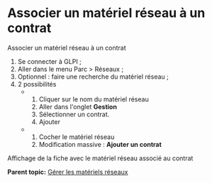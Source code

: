 Associer un matériel réseau à un contrat
========================================

Associer un matériel réseau à un contrat

1.  Se connecter à GLPI ;
2.  Aller dans le menu Parc \> Réseaux ;
3.  Optionnel : faire une recherche du matériel réseau ;
4.  2 possibilités
    -   1.  Cliquer sur le nom du matériel réseau
        2.  Aller dans l'onglet **Gestion**
        3.  Sélectionner un contrat.
        4.  Ajouter

    -   1.  Cocher le matériel réseau
        2.  Modification massive : **Ajouter un contrat**

Affichage de la fiche avec le matériel réseau associé au contrat

**Parent topic:** [Gérer les matériels
réseaux](../glpi/inventory_networking.html "Les matériels réseaux se gèrent depuis le menu Parc > Réseaux")
